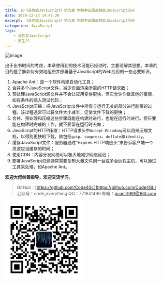 ```yaml
---
title: 10《高性能JavaScript》第九章 构建并部署高性能JavaScript应用
date: 2020-12-23 14:45:26
excerpt: 《高性能JavaScript》第九章 构建并部署高性能JavaScript应用
categories: JavaScript
tags:
    - 高性能JavaScript
    - 原生JS
---
```


![image](https://upload-images.jianshu.io/upload_images/18236822-ed739b07cf9eed5e.png?imageMogr2/auto-orient/strip%7CimageView2/2/w/1240)

出于出书时间的考虑，本章使用到的技术可能已经过时，主要理解其思想。本章的目的是了解如何有效地组织并部署基于JavaScript的Web应用的一些必要知识。

1. Apache Ant：是一个软件构建自动化工具；
2. 合并多个JavaScript文件，减少页面渲染所需的HTTP请求数；
3. 预处理JavaScript源文件并不会让应用变得更快，但它允许你做其他的事情，如有条件的插入测试代码；
4. JavaScript压缩：把JavaScript文件中所有与运行无关的部分进行剥离的过程。该过程通常可以将文件大小减半，促使文件下载的更快；
5. 合并、预处理和压缩这些步骤既能在构建时进行，也能在运行时进行。但只要能在构建时完成的工作，就不要留在运行时去做；
6. JavaScript的HTTP压缩：HTTP请求头中`Accept-Encoding`可以用来压缩文档，以得到更快的下载，值包括`gzip`、`compress`、`deflate`和`identity`。
7. 缓存JavaScript文件：服务器通过“Expires HTTP响应头”来告诉客户端一个资源应当缓存的时间；
8. 使用CDN：内容分发网络可以极大地减少网络延迟；
9. 部署JavaScript资源通常需要复制大量文件到一台或多台远程主机，可以通过工具来处理，如Apache Ant。

**欢迎大佬纠错指导，欢迎交流学习。**

>GitHub：[https://github.com/Code4GL](https://github.com/Code4GL)
公众号：code_everything
QQ：771841496
邮箱：guanli1991@163.com

![code_everything](/images/code_everything.jpg)
